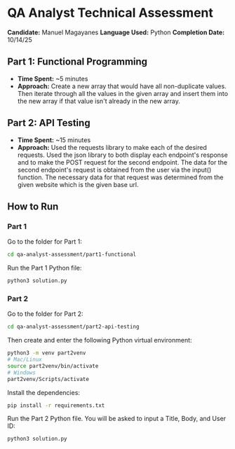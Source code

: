 # QA Analyst Technical Assessment

**Candidate:** Manuel Magayanes
**Language Used:** Python
**Completion Date:** 10/14/25

## Part 1: Functional Programming
- **Time Spent:** ~5 minutes
- **Approach:** Create a new array that would have all non-duplicate values. Then iterate through all the values in the given array and insert them into the new array if that value isn't already in the new array.

## Part 2: API Testing  
- **Time Spent:** ~15 minutes
- **Approach:** Used the requests library to make each of the desired requests. Used the json library to both display each endpoint's response and to make the POST request for the second endpoint. The data for the second endpoint's request is obtained from the user via the input() function. The necessary data for that request was determined from the given website which is the given base url.

## How to Run
### Part 1
Go to the folder for Part 1:
```bash
cd qa-analyst-assessment/part1-functional
```

Run the Part 1 Python file:
```bash
python3 solution.py
```

### Part 2
Go to the folder for Part 2:
```bash
cd qa-analyst-assessment/part2-api-testing
```

Then create and enter the following Python virtual environment:
```bash
python3 -m venv part2venv
# Mac/Linux
source part2venv/bin/activate
# Windows
part2venv/Scripts/activate
```

Install the dependencies:
```bash
pip install -r requirements.txt
```

Run the Part 2 Python file. You will be asked to input a Title, Body, and User ID:
```bash
python3 solution.py
```



